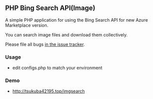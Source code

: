 ## PHP Bing Search API(Image)

A simple PHP application for using the Bing Search API for new Azure Marketplace version.

You can search  image files and download them collectively.

Please file all bugs [in the issue tracker](https://github.com/s0323861/PHPBingSearchAPI_Image/issues).


### Usage

  - edit configs.php to match your environment


### Demo

  - http://tsukuba42195.top/imgsearch
